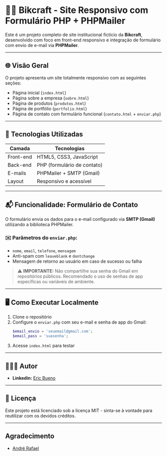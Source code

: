 # 🚴‍♂️ Bikcraft - Site Responsivo com Formulário PHP + PHPMailer

Este é um projeto completo de site institucional fictício da **Bikcraft**, desenvolvido com foco em front-end responsivo e integração de formulário com envio de e-mail via **PHPMailer**.

---

## 🌐 Visão Geral

O projeto apresenta um site totalmente responsivo com as seguintes seções:

- Página inicial (`index.html`)
- Página sobre a empresa (`sobre.html`)
- Página de produtos (`produtos.html`)
- Página de portfólio (`portfolio.html`)
- Página de contato com formulário funcional (`contato.html` + `enviar.php`)

---

## 🧰 Tecnologias Utilizadas

| Camada     | Tecnologias                     |
|------------|---------------------------------|
| Front-end  | HTML5, CSS3, JavaScript         |
| Back-end   | PHP (formulário de contato)     |
| E-mails    | PHPMailer + SMTP (Gmail)        |
| Layout     | Responsivo e acessível          |

---

## 📬 Funcionalidade: Formulário de Contato

O formulário envia os dados para o e-mail configurado via **SMTP (Gmail)** utilizando a biblioteca PHPMailer.

### ✉️ Parâmetros do `enviar.php`:

- `nome`, `email`, `telefone`, `mensagem`
- Anti-spam com `leaveblank` e `dontchange`
- Mensagem de retorno ao usuário em caso de sucesso ou falha

> ⚠️ **IMPORTANTE:** Não compartilhe sua senha do Gmail em repositórios públicos. Recomendado o uso de senhas de app específicas ou variáveis de ambiente.

---

## 🖥️ Como Executar Localmente

1. Clone o repositório
2. Configure o `enviar.php` com seu e-mail e senha de app do Gmail:
   ```php
   $email_envio = 'seuemail@gmail.com';
   $email_pass = 'suasenha';
   ```
3. Acesse `index.html` para testar

---

## 👨🏾‍💻 Autor
 
- **Linkedin:** [Eric Bueno](https://www.linkedin.com/in/ericfsbueno/)

---

## 📜 Licença
Este projeto está licenciado sob a licença MIT - sinta-se à vontade para reutilizar com os devidos créditos.

---

## Agradecimento
- [André Rafael](https://www.origamid.com/)